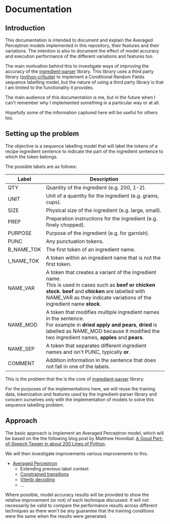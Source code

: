 # Documentation

## Introduction

This documentation is intended to document and explain the Averaged Perceptron models implemented in this repository, their features and their variations. The intention is also to document the effect of model accuracy and execution performance of the different variations and features too.

The main motivation behind this to investigate ways of improving the accuracy of the [ingredient-parser](https://github.com/strangetom/ingredient-parser) library. This library uses a third party library ([python-crfsuite](https://github.com/scrapinghub/python-crfsuite)) to implement a Conditional Random Fields sequence labelling model, but the nature of using a third party library is that I am limited to the functionality it provides.

The main audience of this documentation is me, but in the future when I can't remember why I implemented something in a particular way or at all. 

Hopefully some of the information captured here will be useful for others too.

## Setting up the problem

The objective is a sequence labelling model that will label the tokens of a recipe ingredient sentence to indicate the part of the ingredient sentence to which the token belongs. 

The possible labels are as follows:

| Label      | Description                                                  |
| ---------- | ------------------------------------------------------------ |
| QTY        | Quantity of the ingredient (e.g. 200, 1-2).                  |
| UNIT       | Unit of a quantity for the ingredient (e.g. grams, cups).    |
| SIZE       | Physical size of the ingredient (e.g. large, small).         |
| PREP       | Preparation instructions for the ingredient (e.g. finely chopped). |
| PURPOSE    | Purpose of the ingredient (e.g. for garnish).                |
| PUNC       | Any punctuation tokens.                                      |
| B_NAME_TOK | The first token of an ingredient name.                       |
| I_NAME_TOK | A token within an ingredient name that is not the first token. |
| NAME_VAR   | A token that creates a variant of the ingredient name.<br />This is used in cases such as **beef or chicken stock**. **beef** and **chicken** are labelled with NAME_VAR as they indicate variations of the ingredient name **stock**. |
| NAME_MOD   | A token that modifies multiple ingredient names in the sentence.<br />For example in **dried apply and pears**, **dried** is labelled as NAME_MOD because it modified the two ingredient names, **apples** and **pears**. |
| NAME_SEP   | A token that separates different ingredient names and isn't PUNC, typically **or**. |
| COMMENT    | Addition information in the sentence that does not fall in one of the labels. |

This is the problem that the is the core of [ingredient-parser](https://github.com/strangetom/ingredient-parser) library. 

For the purposes of the implementations here, we will reuse the training data, tokenization and features used by the ingredient-parser library and concern ourselves only with the implementation of models to solve this sequence labelling problem.

## Approach

The basic approach is implement an Averaged Perceptron model, which will be based on the the following blog post by Matthew Honnibal: [A Good Part-of-Speech Tagger in about 200 Lines of Python](https://explosion.ai/blog/part-of-speech-pos-tagger-in-python).

We will then investigate improvements various improvements to this.

* [Averaged Perceptron](averaged-perceptron.md) 
  * Extending previous label context
  * [Constrained transitions](constrained-transitions.md)
  * [Viterbi decoding](viterbi.md)
  * ...

Where possible, model accuracy results will be provided to show the relative improvement (or not) of each technique discussed. It will not necessarily be valid to compare the performance results across different techniques as there won't be any guarantee that the training conditions were the same when the results were generated. 
